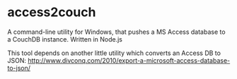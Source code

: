 access2couch
============

A command-line utility for Windows, that pushes a MS Access database to a CouchDB instance. Written in Node.js

This tool depends on another little utility which converts an Access DB to JSON: http://www.divconq.com/2010/export-a-microsoft-access-database-to-json/
